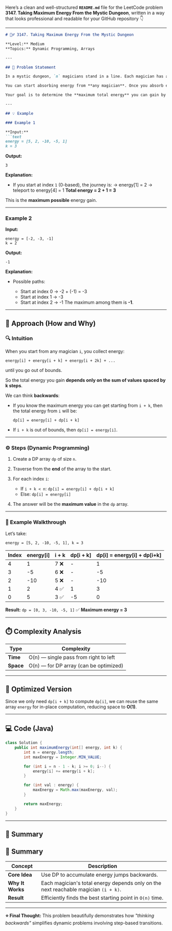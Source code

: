 Here’s a clean and well-structured **`README.md`** file for the LeetCode problem **3147. Taking Maximum Energy From the Mystic Dungeon**, written in a way that looks professional and readable for your GitHub repository 👇

---

````markdown
# 🧙‍♂️ 3147. Taking Maximum Energy From the Mystic Dungeon

**Level:** Medium  
**Topics:** Dynamic Programming, Arrays  

---

## 🧩 Problem Statement

In a mystic dungeon, `n` magicians stand in a line. Each magician has an energy value that could be **positive** (giving energy) or **negative** (taking energy away).  

You can start absorbing energy from **any magician**. Once you absorb energy from magician `i`, you are **instantly teleported** to magician `(i + k)`, and this process continues until you can no longer move forward (i.e., when `(i + k)` exceeds the length of the array).

Your goal is to determine the **maximum total energy** you can gain by choosing the best starting point.

---

## 💡 Example

### Example 1

**Input:**
```text
energy = [5, 2, -10, -5, 1]
k = 3
````

**Output:**

```text
3
```

**Explanation:**

* If you start at index `1` (0-based), the journey is:
  → energy[1] = 2
  → teleport to energy[4] = 1
  **Total energy = 2 + 1 = 3**

This is the **maximum possible** energy gain.

---

### Example 2

**Input:**

```text
energy = [-2, -3, -1]
k = 2
```

**Output:**

```text
-1
```

**Explanation:**

* Possible paths:

  * Start at index 0 → -2 + (-1) = -3
  * Start at index 1 → -3
  * Start at index 2 → -1
    The maximum among them is **-1**.

---

## 🧠 Approach (How and Why)

### 🔍 Intuition

When you start from any magician `i`, you collect energy:

```
energy[i] + energy[i + k] + energy[i + 2k] + ...
```

until you go out of bounds.

So the total energy you gain **depends only on the sum of values spaced by k steps**.

We can think **backwards**:

* If you know the maximum energy you can get starting from `i + k`,
  then the total energy from `i` will be:

  ```
  dp[i] = energy[i] + dp[i + k]
  ```
* If `i + k` is out of bounds, then `dp[i] = energy[i]`.

---

### ⚙️ Steps (Dynamic Programming)

1. Create a DP array `dp` of size `n`.
2. Traverse from the **end** of the array to the start.
3. For each index `i`:

   * If `i + k < n`:
     `dp[i] = energy[i] + dp[i + k]`
   * Else:
     `dp[i] = energy[i]`
4. The answer will be the **maximum value** in the `dp` array.

---

### 🧩 Example Walkthrough

Let’s take:

```
energy = [5, 2, -10, -5, 1], k = 3
```

| Index | energy[i] | i + k | dp[i + k] | dp[i] = energy[i] + dp[i+k] |
| :---- | :-------- | :---- | :-------- | :-------------------------- |
| 4     | 1         | 7 ❌   | -         | 1                           |
| 3     | -5        | 6 ❌   | -         | -5                          |
| 2     | -10       | 5 ❌   | -         | -10                         |
| 1     | 2         | 4 ✅   | 1         | 3                           |
| 0     | 5         | 3 ✅   | -5        | 0                           |

**Result:**
`dp = [0, 3, -10, -5, 1]`
✅ **Maximum energy = 3**

---

## ⏱️ Complexity Analysis

| Type      | Complexity                             |
| --------- | -------------------------------------- |
| **Time**  | O(n) — single pass from right to left  |
| **Space** | O(n) — for DP array (can be optimized) |

---

## 🚀 Optimized Version

Since we only need `dp[i + k]` to compute `dp[i]`, we can reuse the same array `energy` for in-place computation, reducing space to **O(1)**.

---

## 💻 Code (Java)

```java
class Solution {
    public int maximumEnergy(int[] energy, int k) {
        int n = energy.length;
        int maxEnergy = Integer.MIN_VALUE;

        for (int i = n - 1 - k; i >= 0; i--) {
            energy[i] += energy[i + k];
        }

        for (int val : energy) {
            maxEnergy = Math.max(maxEnergy, val);
        }

        return maxEnergy;
    }
}
```

---

## 🏁 Summary

## 🏁 Summary

| Concept          | Description                                                                         |
| ---------------- | ----------------------------------------------------------------------------------- |
| **Core Idea**    | Use DP to accumulate energy jumps backwards.                                        |
| **Why It Works** | Each magician's total energy depends only on the next reachable magician `(i + k)`. |
| **Result**       | Efficiently finds the best starting point in `O(n)` time.                          |

---

**⭐ Final Thought:**
This problem beautifully demonstrates how *"thinking backwards"* simplifies dynamic problems involving step-based transitions.
